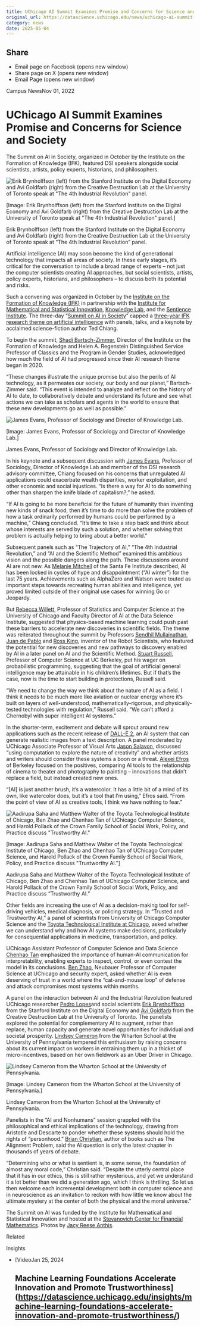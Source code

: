 ```yaml
---
title: UChicago AI Summit Examines Promise and Concerns for Science and Society – DSI
original_url: https://datascience.uchicago.edu/news/uchicago-ai-summit-examines-promise-and-concerns-for-science-and-society
category: news
date: 2025-05-04
---
```


## Share

* Email page on Facebook (opens new window)
* Share page on X (opens new window)
* Email Page (opens new window)

<!-- Table-like structure detected -->

Campus NewsNov 01, 2022

# UChicago AI Summit Examines Promise and Concerns for Science and Society

The Summit on AI in Society, organized in October by the Institute on the Formation of Knowledge (IFK), featured DSI speakers alongside social scientists, artists, policy experts, historians, and philosophers.

![Erik Brynholffson (left) from the Stanford Institute on the Digital Economy and Avi Goldfarb (right) from the Creative Destruction Lab at the University of Toronto speak at "The 4th Industrial Revolution" panel.](https://datascience.uchicago.edu/wp-content/uploads/2022/11/IMG_4913-1024x683.jpg)

[Image: Erik Brynholffson (left) from the Stanford Institute on the Digital Economy and Avi Goldfarb (right) from the Creative Destruction Lab at the University of Toronto speak at "The 4th Industrial Revolution" panel.]

Erik Brynholffson (left) from the Stanford Institute on the Digital Economy and Avi Goldfarb (right) from the Creative Destruction Lab at the University of Toronto speak at “The 4th Industrial Revolution” panel.

Artificial intelligence (AI) may soon become the kind of generational technology that impacts all areas of society. In these early stages, it’s critical for the conversation to include a broad range of experts – not just the computer scientists creating AI approaches, but social scientists, artists, policy experts, historians, and philosophers – to discuss both its potential and risks.

Such a convening was organized in October by the [Institute on the Formation of Knowledge (IFK)](https://ifk.uchicago.edu/) in partnership with the [Institute for Mathematical and Statistical Innovation](https://www.imsi.institute/), [Knowledge Lab](https://www.knowledgelab.org/), and the [Sentience Institute](https://www.sentienceinstitute.org/). The three-day “[Summit on AI in Society](https://www.summitonai.org/)” capped a [three-year IFK research theme on artificial intelligence](https://ifk.uchicago.edu/research/research-themes/2020-2022-artificial-intelligence/) with panels, talks, and a keynote by acclaimed science-fiction author Ted Chiang.

To begin the summit, [Shadi Bartsch-Zimmer](https://classics.uchicago.edu/people/shadi-bartsch-zimmer), Director of the Institute on the Formation of Knowledge and Helen A. Regenstein Distinguished Service Professor of Classics and the Program in Gender Studies, acknowledged how much the field of AI had progressed since their AI research theme began in 2020.

“These changes illustrate the unique promise but also the perils of AI technology, as it permeates our society, our body and our planet,” Bartsch-Zimmer said. “This event is intended to analyze and reflect on the history of AI to date, to collaboratively debate and understand its future and see what actions we can take as scholars and agents in the world to ensure that these new developments go as well as possible.”

![James Evans, Professor of Sociology and Director of Knowledge Lab.](https://datascience.uchicago.edu/wp-content/uploads/2022/11/IMG_5095-1024x683.jpg)

[Image: James Evans, Professor of Sociology and Director of Knowledge Lab.]

James Evans, Professor of Sociology and Director of Knowledge Lab.

In his keynote and a subsequent discussion with [James Evans](https://sociology.uchicago.edu/directory/james-evans), Professor of Sociology, Director of Knowledge Lab and member of the DSI research advisory committee, Chiang focused on his concerns that unregulated AI applications could exacerbate wealth disparities, worker exploitation, and other economic and social injustices. “Is there a way for AI to do something other than sharpen the knife blade of capitalism?,” he asked.

“​​If AI is going to be more beneficial for the future of humanity than inventing new kinds of snack food, then it’s time to do more than solve the problem of how a task ordinarily performed by humans could be performed by a machine,” Chiang concluded. “It’s time to take a step back and think about whose interests are served by such a solution, and whether solving that problem is actually helping to bring about a better world.”

Subsequent panels such as “The Trajectory of AI,” “The 4th Industrial Revolution,” and “AI and the Scientific Method” examined this ambitious vision and the possible dangers along the path. These discussions around AI are not new. As [Melanie Mitchell](https://melaniemitchell.me/) of the Santa Fe Institute described, AI has been locked in cycles of hype and disappointment (“AI winter”) for the last 75 years. Achievements such as AlphaZero and Watson were touted as important steps towards recreating human abilities and intelligence, yet proved limited outside of their original use cases for winning Go or Jeopardy.

But [Rebecca Willett](https://willett.psd.uchicago.edu/), Professor of Statistics and Computer Science at the University of Chicago and Faculty Director of AI at the Data Science Institute, suggested that physics-based machine learning could push past these barriers to accelerate new discoveries in scientific fields. The theme was reiterated throughout the summit by Professors [Sendhil Mullainathan](https://www.chicagobooth.edu/faculty/directory/m/sendhil-mullainathan), [Juan de Pablo](https://pme.uchicago.edu/faculty/juan-de-pablo) and [Ross King](https://www.ceb.cam.ac.uk/staff/professor-ross-king), inventor of the Robot Scientists, who featured the potential for new discoveries and new pathways to discovery enabled by AI in a later panel on AI and the Scientific Method. [Stuart Russell](https://people.eecs.berkeley.edu/~russell/), Professor of Computer Science at UC Berkeley, put his wager on probabilistic programming, suggesting that the goal of artificial general intelligence may be attainable in his children’s lifetimes. But if that’s the case, now is the time to start building in protections, Russell said.

“We need to change the way we think about the nature of AI as a field. I think it needs to be much more like aviation or nuclear energy where it’s built on layers of well-understood, mathematically-rigorous, and physically-tested technologies with regulation,” Russell said. “We can’t afford a Chernobyl with super intelligent AI systems.”

In the shorter-term, excitement and debate will sprout around new applications such as the recent release of [DALL-E 2](https://openai.com/dall-e-2/), an AI system that can generate realistic images from a text description. A panel moderated by UChicago Associate Professor of Visual Arts [Jason Salavon](http://salavon.com/), discussed “using computation to explore the nature of creativity” and whether artists and writers should consider these systems a boon or a threat. [Alexei Efros](https://people.eecs.berkeley.edu/~efros/) of Berkeley focused on the positives, comparing AI tools to the relationship of cinema to theater and photography to painting – innovations that didn’t replace a field, but instead created new ones.

“[AI] is just another brush, it’s a watercolor. It has a little bit of a mind of its own, like watercolor does, but it’s a tool that I’m using,” Efros said. “From the point of view of AI as creative tools, I think we have nothing to fear.”

![Aadirupa Saha and Matthew Walter of the Toyota Technological Institute of Chicago, Ben Zhao and Chenhao Tan of UChicago Computer Science, and Harold Pollack of the Crown Family School of Social Work, Policy, and Practice discuss "Trustworthy AI."](https://datascience.uchicago.edu/wp-content/uploads/2022/11/IMG_5040-1024x683.jpg)

[Image: Aadirupa Saha and Matthew Walter of the Toyota Technological Institute of Chicago, Ben Zhao and Chenhao Tan of UChicago Computer Science, and Harold Pollack of the Crown Family School of Social Work, Policy, and Practice discuss "Trustworthy AI."]

Aadirupa Saha and Matthew Walter of the Toyota Technological Institute of Chicago, Ben Zhao and Chenhao Tan of UChicago Computer Science, and Harold Pollack of the Crown Family School of Social Work, Policy, and Practice discuss “Trustworthy AI.”

Other fields are increasing the use of AI as a decision-making tool for self-driving vehicles, medical diagnosis, or policing strategy. In “Trusted and Trustworthy AI,” a panel of scientists from University of Chicago Computer Science and the [Toyota Technological Institute at Chicago](http://ttic.edu/), asked whether we can understand why and how AI systems make decisions, particularly for consequential applications in medicine, transportation, and policy.

UChicago Assistant Professor of Computer Science and Data Science [Chenhao Tan](https://chenhaot.com/) emphasized the importance of human-AI communication for interpretability, enabling experts to inspect, control, or even contest the model in its conclusions. [Ben Zhao](https://people.cs.uchicago.edu/~ravenben/), Neubauer Professor of Computer Science at UChicago and security expert, asked whether AI is even deserving of trust in a world where the “cat-and-mouse loop” of defense and attack compromises most systems within months.

A panel on the interaction between AI and the Industrial Revolution featured UChicago researcher [Pedro Lopes](http://plopes.org/)and social scientists [Erik Brynholffson](https://www.brynjolfsson.com/) from the Stanford Institute on the Digital Economy and [Avi Goldfarb](https://www.rotman.utoronto.ca/FacultyAndResearch/Faculty/FacultyBios/Goldfarb.aspx) from the Creative Destruction Lab at the University of Toronto. The panelists explored the potential for complementary AI to augment, rather than replace, human capacity and generate novel opportunities for individual and societal prosperity. [Lindsey Cameron](https://mgmt.wharton.upenn.edu/profile/ldcamer/) from the Wharton School at the University of Pennsylvania tempered this enthusiasm by raising concerns about its current impact on workers in entraining them up in a thicket of micro-incentives, based on her own fieldwork as an Uber Driver in Chicago.

![Lindsey Cameron from the Wharton School at the University of Pennsylvania.](https://datascience.uchicago.edu/wp-content/uploads/2022/11/IMG_4906-1024x683.jpg)

[Image: Lindsey Cameron from the Wharton School at the University of Pennsylvania.]

Lindsey Cameron from the Wharton School at the University of Pennsylvania.

Panelists in the “AI and Nonhumans” session grappled with the philosophical and ethical implications of the technology, drawing from Aristotle and Descarte to ponder whether these systems should hold the rights of “personhood.” [Brian Christian](https://brianchristian.org/), author of books such as The Alignment Problem, said the AI question is only the latest chapter in thousands of years of debate.

“Determining who or what is sentient is, in some sense, the foundation of almost any moral code,” Christian said. “Despite the utterly central place that it has in our ethics, this is still rather mysterious, and yet we understand it a lot better than we did a generation ago, which I think is thrilling. So let us then welcome each incremental development both in computer science and in neuroscience as an invitation to reckon with how little we know about the ultimate mystery at the center of both the physical and the moral universe.”

The Summit on AI was funded by the Institute for Mathematical and Statistical Innovation and hosted at the [Stevanovich Center for Financial Mathematics](https://stevanovichcenter.uchicago.edu/). Photos by [Jacy Reese Anthis](https://jacyanthis.com/).

Related

Insights

* [VideoJan 25, 2024

  ## Machine Learning Foundations Accelerate Innovation and Promote Trustworthiness](https://datascience.uchicago.edu/insights/machine-learning-foundations-accelerate-innovation-and-promote-trustworthiness/)
